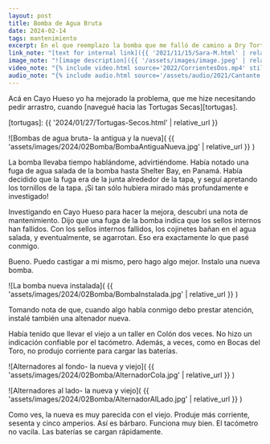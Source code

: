 ```yaml
---
layout: post
title: Bomba de Agua Bruta
date: 2024-02-14
tags: mantenimiento
excerpt: En el que reemplazo la bomba que me falló de camino a Dry Tortugas
link_note: "[text for internal link]({{ '2021/11/15/Sara-M.html' | relative_url }})"
image_note: "![image description]({{ '/assets/images/image.jpeg' | relative_url }})"
video_note: "{% include video.html source='2022/CorrientesDos.mp4' still='2022/CostaRica/CorrientesUno.png' %}"
audio_note: "{% include audio.html source='/assets/audio/2021/Cantante.m4a' %}"
---
```


Acá en Cayo Hueso yo ha mejorado la problema, que me hize necesitando pedir
arrastro, cuando [navegué hacia las Tortugas Secas][tortugas].

[tortugas]: {{ '2024/01/27/Tortugas-Secos.html' | relative_url }}

![Bombas de agua bruta- la antigua y la nueva](
  {{ 'assets/images/2024/02Bomba/BombaAntiguaNueva.jpg' | relative_url }}
)

La bomba llevaba tiempo hablándome, advirtiéndome. Había notado una fuga de agua salada de la bomba hasta Shelter Bay, en Panamá.
Había decidido que la fuga era de la junta alrededor de la tapa, y seguí apretando los tornillos de la tapa.
¡Si tan sólo hubiera mirado más profundamente e investigado!

Investigando en Cayo Hueso para hacer la mejora, descubrí una nota de
mantenimiento. Dijo que una fuga de la bomba indica que los sellos internos
han fallidos. Con los sellos internos fallidos, los cojinetes bañan en
el agua salada, y eventualmente, se agarrotan.
Eso era exactamente lo que pasé conmigo.

Bueno. Puedo castigar a mi mismo, pero hago algo mejor.
Instalo una nueva bomba.

![La bomba nueva instalada](
  {{ 'assets/images/2024/02Bomba/BombaInstalada.jpg' | relative_url }}
)

Tomando nota de que, cuando algo habla conmigo debo prestar atención,
instalé también una altenador nueva.

Había tenido que llevar el viejo a un taller en Colón dos veces.  No hizo un
indicación confiable por el tacómetro. Además, a veces, como en Bocas del Toro,
no produjo corriente para cargar las baterías.

![Alternadores al fondo- la nueva y viejo](
  {{ 'assets/images/2024/02Bomba/AlternadorCola.jpg' | relative_url }}
)

![Alternadores al lado- la nueva y viejo](
  {{ 'assets/images/2024/02Bomba/AlternadorAlLado.jpg' | relative_url }}
)

Como ves, la nueva es muy parecida con el viejo. Produje más corriente,
sesenta y cinco amperios. Así es bárbaro. Funciona muy bien.
El tacómetro no vacila. Las baterías se cargan rápidamente.

